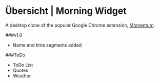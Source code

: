 # Übersicht | Morning Widget

A desktop clone of the popular Google Chrome extension, [Momentum](http://momentumdash.com/).

###v1.0
- Name and time segments added

###ToDo
- ToDo List
- Quotes
- Weather



